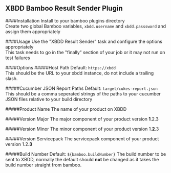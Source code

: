 ## XBDD Bamboo Result Sender Plugin
####Installation
Install to your bamboo plugins directory  
Create two global Bamboo variables, `xbdd.username` and `xbdd.passsword` and assign them appropriately  

####Usage
Use the "XBDD Result Sender" task and configure the options appropriately  
This task needs to go in the "finally" section of your job or it may not run on test failures

####Options
#####Host Path
Default: `https://xbdd`  
This should be the URL to your xbdd instance, do not include a trailing slash.

#####Cucumber JSON Report Paths
Default: `target/cukes-report.json`  
This should be a comma seperated strings of the paths to your cucumber JSON files relative to your build directory

#####Product Name
The name of your product on XBDD

#####Version Major
The major component of your product version **1**.2.3

#####Version Minor
The minor component of your product version 1.**2**.3

#####Version Servicepack
The servicepack component of your product version 1.2.**3**

#####Build Number
Default: `${bamboo.buildNumber}`
The build number to be sent to XBDD, normally the default should **not** be changed as it takes the build number straight from bamboo.
